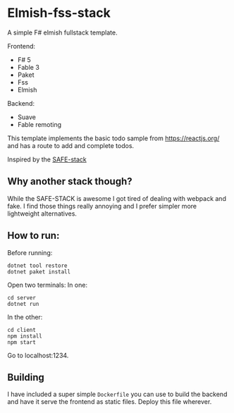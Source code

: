 # Elmish-fss-stack

A simple F# elmish fullstack template.

Frontend:
- F# 5
- Fable 3
- Paket
- Fss
- Elmish

Backend:
- Suave
- Fable remoting

This template implements the basic todo sample from https://reactjs.org/ and has a route to add and complete todos.

Inspired by the [SAFE-stack](https://safe-stack.github.io/)

## Why another stack though?
While the SAFE-STACK is awesome I got tired of dealing with webpack and fake.
I find those things really annoying and I prefer simpler more lightweight alternatives.

## How to run:
Before running:
```
dotnet tool restore
dotnet paket install
```

Open two terminals:
In one:
```
cd server
dotnet run
```
In the other:
```
cd client
npm install
npm start
```

Go to localhost:1234.

## Building
I have included a super simple `Dockerfile` you can use to build the backend and have it serve the frontend as static files.
Deploy this file wherever.
